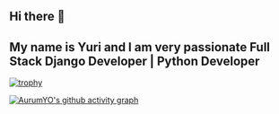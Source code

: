 ## Hi there 👋
## My name is Yuri and I am very passionate Full Stack Django Developer | Python Developer

<!--
**AurumYO/AurumYO** is a ✨ _special_ ✨ repository because its `README.md` (this file) appears on your GitHub profile.

Here are some ideas to get you started:

- 🔭 I’m currently working on ...
- 🌱 I’m currently learning ...
- 👯 I’m looking to collaborate on ...
- 🤔 I’m looking for help with ...
- 💬 Ask me about ...
- 📫 How to reach me: ...
- ⚡ Fun fact: ...
-->

[![trophy](https://github-profile-trophy.vercel.app/?username=AurumYO)](https://github.com/AurumYO/github-profile-trophy)


[![AurumYO's github activity graph](https://github-readme-activity-graph.vercel.app/graph?username=AurumYO&theme=dracula)](https://github.com/AurumYO/github-readme-activity-graph)
